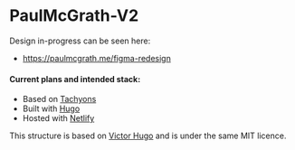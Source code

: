 # PaulMcGrath-V2

Design in-progress can be seen here:
* https://paulmcgrath.me/figma-redesign

#### Current plans and intended stack:
* Based on [Tachyons][tach]
* Built with [Hugo][hugo]
* Hosted with [Netlify][net]

[tach]: http://tachyons.io/
[hugo]: https://gohugo.io/
[net]:  https://www.netlify.com/

This structure is based on [Victor Hugo][victor] and is under the same MIT licence.

[victor]:   https://github.com/netlify/victor-hugo
